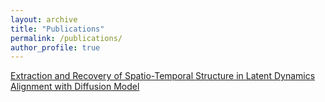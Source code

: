 ```yaml
---
layout: archive
title: "Publications"
permalink: /publications/
author_profile: true
---
```

[Extraction and Recovery of Spatio-Temporal Structure in Latent Dynamics Alignment with Diffusion Model](https://arxiv.org/abs/2306.06138)
<!-- 
{% if author.googlescholar %}
  You can also find my articles on <u><a href="{{author.googlescholar}}">my Google Scholar profile</a>.</u>
{% endif %}

{% include base_path %}

{% for post in site.publications reversed %}
  {% include archive-single.html %}
{% endfor %} -->
